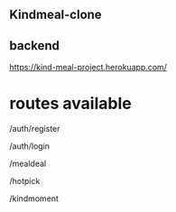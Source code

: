 ## Kindmeal-clone

 ## backend
 https://kind-meal-project.herokuapp.com/
 
 # routes available
 
 /auth/register
 
 
 /auth/login
 
 
 
 /mealdeal
 
 
 
 /hotpick
 
 
 
 /kindmoment

